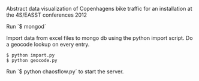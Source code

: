 Abstract data visualization of Copenhagens bike traffic for an installation at the 4S/EASST conferences 2012

Run ´$ mongod´

Import data from excel files to mongo db using the python import script. Do a geocode lookup on every entry.  
    
    $ python import.py
    $ python geocode.py

Run  ´$ python chaosflow.py´ to start the server.



